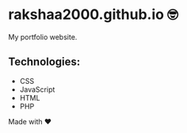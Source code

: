 # rakshaa2000.github.io :nerd_face:

My portfolio website.

## Technologies:
-  CSS
-  JavaScript
-  HTML
-  PHP


Made with :heart:
